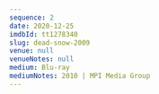 ```yaml
---
sequence: 2
date: 2020-12-25
imdbId: tt1278340
slug: dead-snow-2009
venue: null
venueNotes: null
medium: Blu-ray
mediumNotes: 2010 | MPI Media Group
---
```


